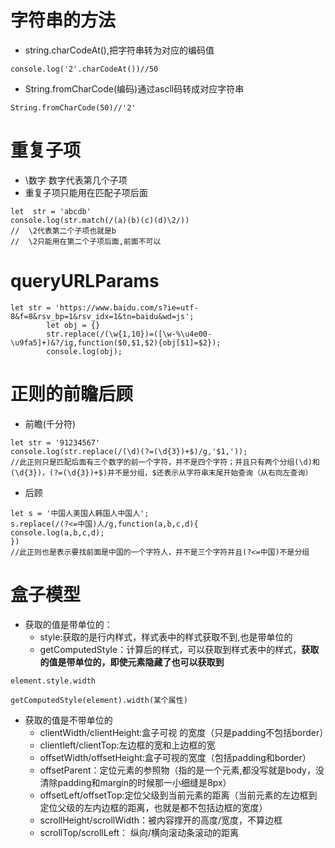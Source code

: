 # 字符串的方法
  - string.charCodeAt(),把字符串转为对应的编码值
  ```
  console.log('2'.charCodeAt())//50
  ```
  - String.fromCharCode(编码)通过ascll码转成对应字符串
```
String.fromCharCode(50)//'2'
```
# 重复子项
 - \数字  数字代表第几个子项
 - 重复子项只能用在匹配子项后面
```
let  str = 'abcdb'
console.log(str.match(/(a)(b)(c)(d)\2/))
//  \2代表第二个子项也就是b
//  \2只能用在第二个子项后面,前面不可以
```
# queryURLParams
```
let str = 'https://www.baidu.com/s?ie=utf-8&f=8&rsv_bp=1&rsv_idx=1&tn=baidu&wd=js';
        let obj = {}
        str.replace(/(\w{1,10})=([\w-%\u4e00-\u9fa5]+)&?/ig,function($0,$1,$2){obj[$1]=$2});
        console.log(obj);
```
# 正则的前瞻后顾
  - 前瞻(千分符)
```
let str = '91234567'
console.log(str.replace(/(\d)(?=(\d{3})+$)/g,'$1,'));
//此正则只是匹配后面有三个数字的前一个字符，并不是四个字符；并且只有两个分组(\d)和(\d{3})，(?=(\d{3})+$)并不是分组，$还表示从字符串末尾开始查询（从右向左查询）
```
  - 后顾
```
let s = '中国人美国人韩国人中国人';           
s.replace(/(?<=中国)人/g,function(a,b,c,d){
console.log(a,b,c,d);               
})
//此正则也是表示要找前面是中国的一个字符人，并不是三个字符并且(?<=中国)不是分组
```
# 盒子模型
- 获取的值是带单位的：
   - style:获取的是行内样式，样式表中的样式获取不到,也是带单位的
   - getComputedStyle：计算后的样式，可以获取到样式表中的样式，**获取的值是带单位的，即使元素隐藏了也可以获取到**
```
element.style.width
```
```
getComputedStyle(element).width(某个属性)
```
- 获取的值是不带单位的
  - clientWidth/clientHeight:盒子可视 的宽度（只是padding不包括border）
  - clientleft/clientTop:左边框的宽和上边框的宽
  - offsetWidth/offsetHeight:盒子可视的宽度（包括padding和border）
  - offsetParent：定位元素的参照物（指的是一个元素,都没写就是body，没清除padding和margin的时候那一小细缝是8px）
  - offsetLeft/offsetTop:定位父级到当前元素的距离（当前元素的左边框到定位父级的左内边框的距离，也就是都不包括边框的宽度）
  - scrollHeight/scrollWidth：被内容撑开的高度/宽度，不算边框
  - scrollTop/scrollLeft： 纵向/横向滚动条滚动的距离